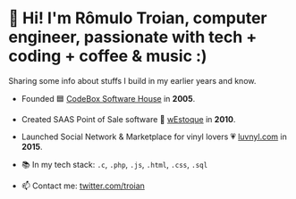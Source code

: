 # 👋 Hi! I'm Rômulo Troian, computer engineer, passionate with tech + coding + coffee & music :)

Sharing some info about stuffs I build in my earlier years and know.

- Founded 🟦  [CodeBox Software House](https://codebox.com.br) in **2005**.
- Created SAAS Point of Sale software 🔶  [wEstoque](https://westoque.com.br) in **2010**.
- Launched Social Network & Marketplace for vinyl lovers 💗  [luvnyl.com](https://luvnyl.com) in **2015**.

- 📚  In my tech stack: `.c`, `.php`, `.js`, `.html`, `.css`, `.sql`  
- 📫  Contact me: [twitter.com/troian](https://twitter.com/troian)


